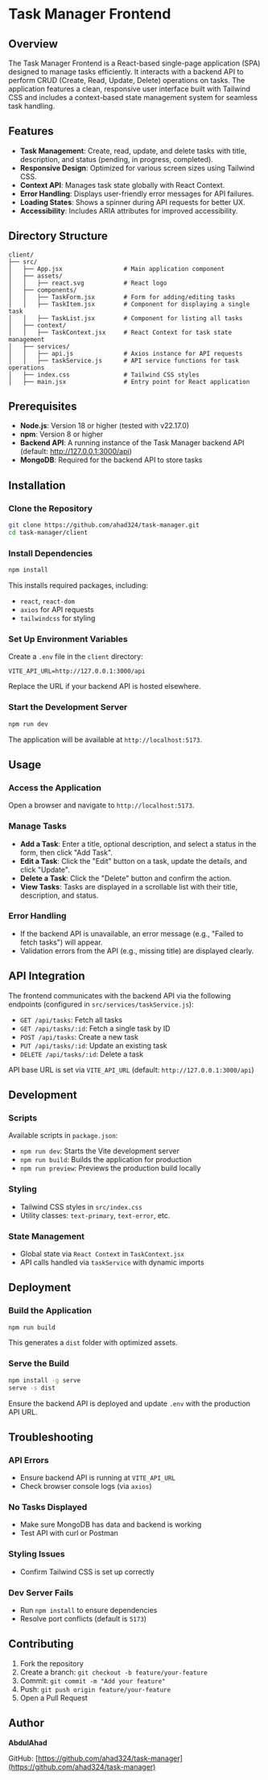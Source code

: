 # Task Manager Frontend

## Overview

The Task Manager Frontend is a React-based single-page application (SPA) designed to manage tasks efficiently. It interacts with a backend API to perform CRUD (Create, Read, Update, Delete) operations on tasks. The application features a clean, responsive user interface built with Tailwind CSS and includes a context-based state management system for seamless task handling.

## Features

- **Task Management**: Create, read, update, and delete tasks with title, description, and status (pending, in progress, completed).
- **Responsive Design**: Optimized for various screen sizes using Tailwind CSS.
- **Context API**: Manages task state globally with React Context.
- **Error Handling**: Displays user-friendly error messages for API failures.
- **Loading States**: Shows a spinner during API requests for better UX.
- **Accessibility**: Includes ARIA attributes for improved accessibility.

## Directory Structure

```
client/
├── src/
│   ├── App.jsx                 # Main application component
│   ├── assets/
│   │   ├── react.svg           # React logo
│   ├── components/
│   │   ├── TaskForm.jsx        # Form for adding/editing tasks
│   │   ├── TaskItem.jsx        # Component for displaying a single task
│   │   ├── TaskList.jsx        # Component for listing all tasks
│   ├── context/
│   │   ├── TaskContext.jsx     # React Context for task state management
│   ├── services/
│   │   ├── api.js              # Axios instance for API requests
│   │   ├── taskService.js      # API service functions for task operations
│   ├── index.css               # Tailwind CSS styles
│   ├── main.jsx                # Entry point for React application
```

## Prerequisites

- **Node.js**: Version 18 or higher (tested with v22.17.0)
- **npm**: Version 8 or higher
- **Backend API**: A running instance of the Task Manager backend API (default: http://127.0.0.1:3000/api)
- **MongoDB**: Required for the backend API to store tasks

## Installation

### Clone the Repository

```bash
git clone https://github.com/ahad324/task-manager.git
cd task-manager/client
```

### Install Dependencies

```bash
npm install
```

This installs required packages, including:

- `react`, `react-dom`
- `axios` for API requests
- `tailwindcss` for styling

### Set Up Environment Variables

Create a `.env` file in the `client` directory:

```
VITE_API_URL=http://127.0.0.1:3000/api
```

Replace the URL if your backend API is hosted elsewhere.

### Start the Development Server

```bash
npm run dev
```

The application will be available at `http://localhost:5173`.

## Usage

### Access the Application

Open a browser and navigate to `http://localhost:5173`.

### Manage Tasks

- **Add a Task**: Enter a title, optional description, and select a status in the form, then click "Add Task".
- **Edit a Task**: Click the "Edit" button on a task, update the details, and click "Update".
- **Delete a Task**: Click the "Delete" button and confirm the action.
- **View Tasks**: Tasks are displayed in a scrollable list with their title, description, and status.

### Error Handling

- If the backend API is unavailable, an error message (e.g., "Failed to fetch tasks") will appear.
- Validation errors from the API (e.g., missing title) are displayed clearly.

## API Integration

The frontend communicates with the backend API via the following endpoints (configured in `src/services/taskService.js`):

- `GET /api/tasks`: Fetch all tasks
- `GET /api/tasks/:id`: Fetch a single task by ID
- `POST /api/tasks`: Create a new task
- `PUT /api/tasks/:id`: Update an existing task
- `DELETE /api/tasks/:id`: Delete a task

API base URL is set via `VITE_API_URL` (default: `http://127.0.0.1:3000/api`)

## Development

### Scripts

Available scripts in `package.json`:

- `npm run dev`: Starts the Vite development server
- `npm run build`: Builds the application for production
- `npm run preview`: Previews the production build locally

### Styling

- Tailwind CSS styles in `src/index.css`
- Utility classes: `text-primary`, `text-error`, etc.

### State Management

- Global state via `React Context` in `TaskContext.jsx`
- API calls handled via `taskService` with dynamic imports

## Deployment

### Build the Application

```bash
npm run build
```

This generates a `dist` folder with optimized assets.

### Serve the Build

```bash
npm install -g serve
serve -s dist
```

Ensure the backend API is deployed and update `.env` with the production API URL.

## Troubleshooting

### API Errors

- Ensure backend API is running at `VITE_API_URL`
- Check browser console logs (via `axios`)

### No Tasks Displayed

- Make sure MongoDB has data and backend is working
- Test API with curl or Postman

### Styling Issues

- Confirm Tailwind CSS is set up correctly

### Dev Server Fails

- Run `npm install` to ensure dependencies
- Resolve port conflicts (default is `5173`)

## Contributing

1. Fork the repository
2. Create a branch: `git checkout -b feature/your-feature`
3. Commit: `git commit -m "Add your feature"`
4. Push: `git push origin feature/your-feature`
5. Open a Pull Request

## Author

**AbdulAhad**

GitHub: [https://github.com/ahad324/task-manager](https://github.com/ahad324/task-manager)
